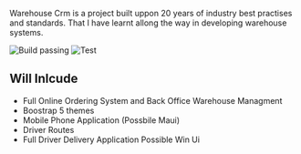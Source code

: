 
Warehouse Crm is a project built uppon 20 years of industry best practises and standards.
That I have learnt allong the way in developing warehouse systems.

![Build passing](https://github.com/davidbuckleyni/Cella/actions/workflows/Build.yml/badge.svg)
![Test](https://github.com/davidbuckleyni/Cella/actions/workflows/Test/badge.svg?branch=main&event=push)


## Will Inlcude

* Full Online Ordering System and Back Office Warehouse Managment
* Boostrap 5 themes
* Mobile Phone Application (Possbile Maui)
* Driver Routes
* Full Driver Delivery Application Possible Win Ui

